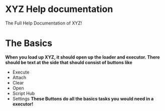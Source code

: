# XYZ Help documentation
The Full Help Documentation of XYZ!
# The Basics
**When you load up XYZ, it should open up the loader and executor. There should be text at the side that should consist of buttons like**

- Execute
- Attach
- Clear
- Open
- Script Hub
- Settings
**These Buttons do all the basics tasks you would need in a executor!**
